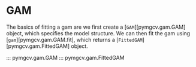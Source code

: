 # GAM

The basics of fitting a gam are we first create a [`GAM`][pymgcv.gam.GAM] object, which specifies the model structure. We can then fit the gam using [`gam`][pymgcv.gam.GAM.fit], which returns a [`FittedGAM`][pymgcv.gam.FittedGAM] object.

::: pymgcv.gam.GAM
::: pymgcv.gam.FittedGAM
